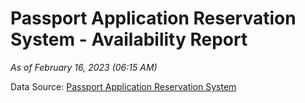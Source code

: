 # Passport Application Reservation System - Availability Report

*As of February 16, 2023 (06:15 AM)*

Data Source: [Passport Application Reservation System](https://eservices.immigration.gov.lk:8443/appointment/pages/reservationApplication.xhtml)